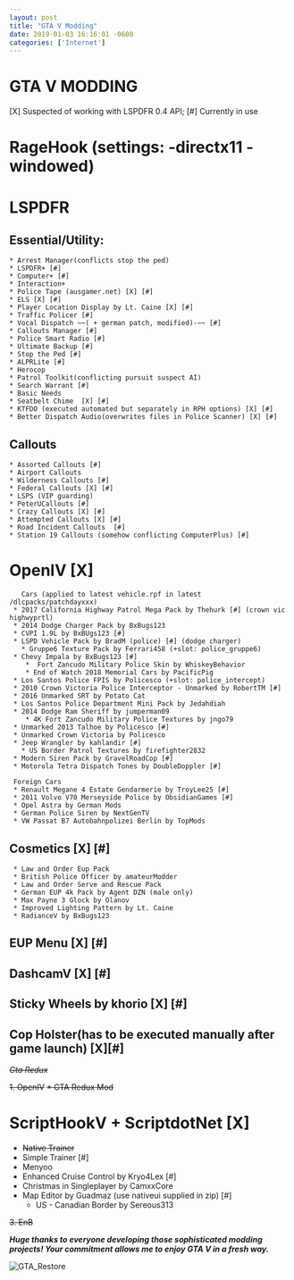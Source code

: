 ```yaml
---
layout: post 
title: "GTA V Modding" 
date: 2019-01-03 16:16:01 -0600 
categories: ['Internet'] 
--- 
```


# GTA V MODDING

[X] Suspected of working with LSPDFR 0.4 API;
[#] Currently in use

# RageHook (settings: -directx11 -windowed)
# LSPDFR
   ## Essential/Utility:
    * Arrest Manager(conflicts stop the ped)
    * LSPDFR+ [#]
    * Computer+ [#]
    * Interaction+
    * Police Tape (ausgamer.net) [X] [#]
    * ELS [X] [#]
    * Player Location Display by Lt. Caine [X] [#]
    * Traffic Policer [#]
    * Vocal Dispatch ~~( + german patch, modified)-~~ [#]
    * Callouts Manager [#]
    * Police Smart Radio [#]
    * Ultimate Backup [#]
    * Stop the Ped [#]
    * ALPRLite [#]
    * Herocop
    * Patrol Toolkit(conflicting pursuit suspect AI)
    * Search Warrant [#]
    * Basic Needs 
    * Seatbelt Chime  [X] [#]
    * KTFDO (executed automated but separately in RPH options) [X] [#]
    * Better Dispatch Audio(overwrites files in Police Scanner) [X] [#]
    
 ## Callouts
    * Assorted Callouts [#]
    * Airport Callouts
    * Wilderness Callouts [#]
    * Federal Callouts [X] [#]
    * LSPS (VIP guarding)
    * PeterUCallouts [#]
    * Crazy Callouts [X] [#]
    * Attempted Callouts [X] [#]
    * Road Incident Callouts  [#]
    * Station 19 Callouts (somehow conflicting ComputerPlus) [#]
    
 # OpenIV [X]
   
       Cars (applied to latest vehicle.rpf in latest /dlcpacks/patchdayxxx)
     * 2017 California Highway Patrol Mega Pack by Thehurk [#] (crown vic highwyprtl)
     * 2014 Dodge Charger Pack by BxBugs123
     * CVPI 1.9L by BxBUgs123 [#]
     * LSPD Vehicle Pack by BradM (police) [#] (dodge charger)
       * Gruppe6 Texture Pack by Ferrari458 (+slot: police_gruppe6)
     * Chevy Impala by BxBugs123 [#]
        *  Fort Zancudo Military Police Skin by WhiskeyBehavior
        * End of Watch 2018 Memorial Cars by PacificPig
     * Los Santos Police FPIS by Policesco (+slot: police_intercept)
     * 2010 Crown Victoria Police Interceptor - Unmarked by RobertTM [#]
     * 2016 Unmarked SRT by Potato Cat 
     * Los Santos Police Department Mini Pack by Jedahdiah 
     * 2014 Dodge Ram Sheriff by jumperman09
        * 4K Fort Zancudo Military Police Textures by jngo79
     * Unmarked 2013 Talhoe by Policesco [#]
     * Unmarked Crown Victoria by Policesco 
     * Jeep Wrangler by kahlandir [#]
       * US Border Patrol Textures by firefighter2832
     * Modern Siren Pack by GravelRoadCop [#]
     * Motorola Tetra Dispatch Tones by DoubleDoppler [#]
     
     Foreign Cars
     * Renault Megane 4 Estate Gendarmerie by TroyLee25 [#]
     * 2011 Volvo V70 Merseyside Police by ObsidianGames [#]
     * Opel Astra by German Mods 
     * German Police Siren by NextGenTV
     * VW Passat B7 Autobahnpolizei Berlin by TopMods 
     
   
## Cosmetics [X] [#]
     * Law and Order Eup Pack
     * British Police Officer by amateurModder
     * Law and Order Serve and Rescue Pack
     * German EUP 4k Pack by Agent DZN (male only)
     * Max Payne 3 Glock by Olanov
     * Improved Lighting Pattern by Lt. Caine
     * RadianceV by BxBugs123

## EUP Menu [X] [#]

## DashcamV [X] [#]

## Sticky Wheels by khorio [X] [#]

## Cop Holster(has to be executed manually after game launch) [X][#]


~~_Gta Redux_~~
 
~~1. OpenIV~~
   ~~* GTA Redux Mod~~
 
 # ScriptHookV + ScriptdotNet [X]
   * ~~Native Trainer~~
   * Simple Trainer [#]
   * Menyoo
   * Enhanced Cruise Control by Kryo4Lex [#]
   * Christmas in Singleplayer by CamxxCore
   * Map Editor by Guadmaz (use nativeui supplied in zip) [#]
     * US - Canadian Border by Sereous313
 
 ~~3. EnB~~
   
 ___Huge thanks to everyone developing those sophisticated modding projects! Your commitment allows me to enjoy GTA V in a fresh way.___
 
 
 ![GTA_Restore](https://worstaim.eu/images/clean_gta_folder_full.png)
